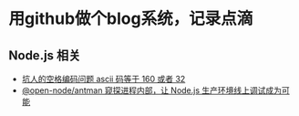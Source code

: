 # 用github做个blog系统，记录点滴

## Node.js 相关
* [坑人的空格编码问题 ascii 码等于 160 或者 32](./node.js/space-160-32.md)
* [@open-node/antman 窥探进程内部，让 Node.js 生产环境线上调试成为可能](./node.js/2019-11-26/npm-open-node-antman.md)
